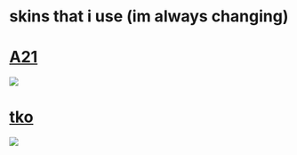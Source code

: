 

# skins that i use (im always changing)

# [A21](https://drive.google.com/file/d/1dyGTu5rU7xprmYkIETI1AYmWqDuWHNkD/view?usp=sharing)
![](https://cdn.discordapp.com/attachments/745632745128067192/787696611308208148/unknown.png)

# [tko](https://drive.google.com/file/d/1GD8i5B5ZJFbPVb1uWpVrbOcKcVjbFDOR/view?usp=sharing)
![](https://osu.ppy.sh/ss/15932770/f822)
